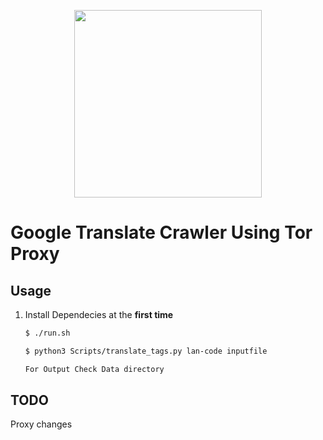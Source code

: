 <p align="center">
  <img width="300px" src="https://upload.wikimedia.org/wikipedia/commons/8/8f/Tor_project_logo_hq.png">
</p>

# Google Translate Crawler Using Tor Proxy


## Usage

1. Install Dependecies at the **first time**

    ```sh
    $ ./run.sh
    ```
    ```sh
    $ python3 Scripts/translate_tags.py lan-code inputfile 

    For Output Check Data directory
    ```


## TODO

Proxy changes



